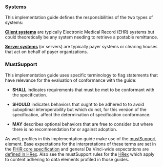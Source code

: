 ### Systems
This implementation guide defines the responsibilities of the two types of systems:

[**Client systems**](CapabilityStatement-PostableRemittanceClientCapabilities.html) are typically Electronic Medical Record (EHR) systems but could theoretically be any system needing to retrieve a postable remittance.

[**Server systems**](CapabilityStatement-PostableRemittanceServerCapabilities.html) (or servers) are typically payer systems or clearing houses that act on behalf of payer organizations.

### MustSupport
This implementation guide uses specific terminology to flag statements that have relevance for the evaluation of conformance with the guide:

* **SHALL** indicates requirements that must be met to be conformant with the specification.

* **SHOULD** indicates behaviors that ought to be adhered to to avoid suboptimal interoperability but which do not, for this version of the specification, affect the determination of specification conformance.

* **MAY** describes optional behaviors that are free to consider but where there is no recommendation for or against adoption.

As well, profiles in this implementation guide make use of the [mustSupport]({{site.data.fhir.path}}profiling.html#mustsupport) element.  Base expectations for the interpretations of these terms are set in the [FHIR core specification]({{site.data.fhir.path}}conformance-rules.html#conflang) and general Da Vinci-wide expectations are [defined in HRex]({{site.data.fhir.ver.hrex}}/conformance.html).  Also see the mustSupport rules for the [HRex]({{site.data.fhir.ver.hrex}}/conformance.html#mustsupport) which apply to content adhering to data elements profiled in those guides.
